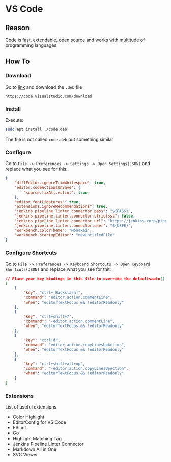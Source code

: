 # VS Code

## Reason

Code is fast, extendable, open source and works with multitude of programming languages

## How To

### Download

Go to [link](https://code.visualstudio.com/download) and download the `.deb` file
```
https://code.visualstudio.com/download
```

### Install 

Execute:

```bash
sudo apt install ./code.deb
```

The file is not called `code.deb` put something similar

### Configure

Go to `File -> Preferences -> Settings -> Open Settings(JSON)` and replace what you see for this:

```json
{
    "diffEditor.ignoreTrimWhitespace": true,
    "editor.codeActionsOnSave": {
        "source.fixAll.eslint": true
    },
    "editor.fontLigatures": true,
    "extensions.ignoreRecommendations": true,
    "jenkins.pipeline.linter.connector.pass": "${PASS}",
    "jenkins.pipeline.linter.connector.strictssl": false,
    "jenkins.pipeline.linter.connector.url": "https://jenkins.corp/pipeline-model-converter/validate",
    "jenkins.pipeline.linter.connector.user": "${USER}",
    "workbench.colorTheme": "Monokai",
    "workbench.startupEditor": "newUntitledFile"
}
```

### Configure Shortcuts

Go to `File -> Preferences -> Keyboard Shortcuts -> Open Keyboard Shortcuts(JSON)` and replace what you see for thit:

```json
// Place your key bindings in this file to override the defaultsauto[]
[
    {
        "key": "ctrl+[Backslash]",
        "command": "editor.action.commentLine",
        "when": "editorTextFocus && !editorReadonly"
    },
    {
        "key": "ctrl+shift+7",
        "command": "-editor.action.commentLine",
        "when": "editorTextFocus && !editorReadonly"
    },
    {
        "key": "ctrl+d",
        "command": "editor.action.copyLinesUpAction",
        "when": "editorTextFocus && !editorReadonly"
    },
    {
        "key": "ctrl+shift+alt+up",
        "command": "-editor.action.copyLinesUpAction",
        "when": "editorTextFocus && !editorReadonly"
    }
]
```

### Extensions

List of useful extensions

- Color Highlight
- EditorConfig for VS Code
- ESLint
- Go
- Highlight Matching Tag
- Jenkins Pipeline Linter Connector
- Markdown All in One
- SVG Viewer
